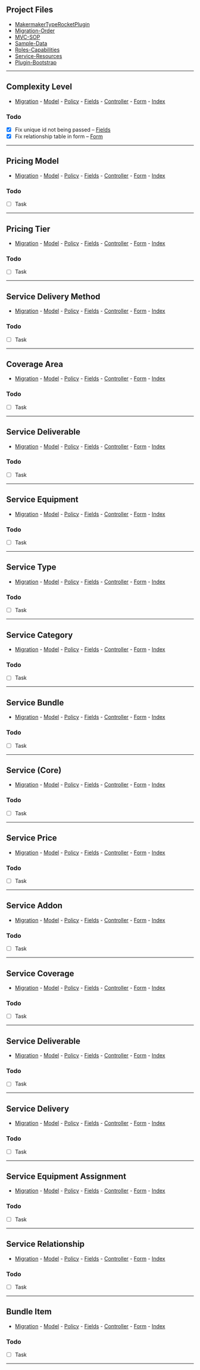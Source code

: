 ## Project Files

[MakermakerTypeRocketPlugin]: /app/MakermakerTypeRocketPlugin.php
[Migration-Order]: /database/migration_order.md
[MVC-SOP]: /database/mvc_sop.md
[Sample-Data]: /database/migrations/1756668700.add_sample_data.sql
[Roles-Capabilities]: /inc/capabilities/capabilities.php
[Service-Resources]: /inc/resources/service.php
[Plugin-Bootstrap]: /makermaker.php

- [MakermakerTypeRocketPlugin][MakermakerTypeRocketPlugin]
- [Migration-Order][Migration-Order]
- [MVC-SOP][MVC-SOP]
- [Sample-Data][Sample-Data]
- [Roles-Capabilities][Roles-Capabilities]
- [Service-Resources][Service-Resources]
- [Plugin-Bootstrap][Plugin-Bootstrap]

---

## Complexity Level

[ComplexityLevel-Migration]: /database/migrations/1758851896.create_complexity_levels_table.sql
[ComplexityLevel-Model]: /app/Models/ComplexityLevel.php
[ComplexityLevel-Policy]: /app/Auth/ComplexityLevelPolicy.php
[ComplexityLevel-Fields]: /app/Http/Fields/ComplexityLevelFields.php
[ComplexityLevel-Controller]: /app/Controllers/ComplexityLevelController.php
[ComplexityLevel-Form]: /resources/views/service_complexities/form.php
[ComplexityLevel-Index]: /resources/views/service_complexities/index.php

- [Migration][ComplexityLevel-Migration] - [Model][ComplexityLevel-Model] - [Policy][ComplexityLevel-Policy] - [Fields][ComplexityLevel-Fields] - [Controller][ComplexityLevel-Controller] - [Form][ComplexityLevel-Form] - [Index][ComplexityLevel-Index]

### Todo

- [x] Fix unique id not being passed – [Fields][ComplexityLevel-Fields]
- [x] Fix relationship table in form – [Form][ComplexityLevel-Form]

---

## Pricing Model

[PricingModel-Migration]: /database/migrations/1758855155.create_pricing_models_table.sql
[PricingModel-Model]: /app/Models/PricingModel.php
[PricingModel-Policy]: /app/Auth/PricingModelPolicy.php
[PricingModel-Fields]: /app/Http/Fields/PricingModelFields.php
[PricingModel-Controller]: /app/Controllers/PricingModelController.php
[PricingModel-Form]: /resources/views/service_pricing_models/form.php
[PricingModel-Index]: /resources/views/service_pricing_models/index.php

- [Migration][PricingModel-Migration] - [Model][PricingModel-Model] - [Policy][PricingModel-Policy] - [Fields][PricingModel-Fields] - [Controller][PricingModel-Controller] - [Form][PricingModel-Form] - [Index][PricingModel-Index]

### Todo

- [ ] Task

---

## Pricing Tier

[PricingTier-Migration]: /database/migrations/1758858074.create_pricing_tiers_table.sql
[PricingTier-Model]: /app/Models/PricingTier.php
[PricingTier-Policy]: /app/Auth/PricingTierPolicy.php
[PricingTier-Fields]: /app/Http/Fields/PricingTierFields.php
[PricingTier-Controller]: /app/Controllers/PricingTierController.php
[PricingTier-Form]: /resources/views/service_pricing_tiers/form.php
[PricingTier-Index]: /resources/views/service_pricing_tiers/index.php

- [Migration][PricingTier-Migration] - [Model][PricingTier-Model] - [Policy][PricingTier-Policy] - [Fields][PricingTier-Fields] - [Controller][PricingTier-Controller] - [Form][PricingTier-Form] - [Index][PricingTier-Index]

### Todo

- [ ] Task

---

## Service Delivery Method

[DeliveryMethod-Migration]: /database/migrations/1756252687.create_service_delivery_methods_table.sql
[DeliveryMethod-Model]: /app/Models/DeliveryMethod.php
[DeliveryMethod-Policy]: /app/Auth/DeliveryMethodPolicy.php
[DeliveryMethod-Fields]: /app/Http/Fields/DeliveryMethodFields.php
[DeliveryMethod-Controller]: /app/Controllers/DeliveryMethodController.php
[DeliveryMethod-Form]: /resources/views/service_delivery_methods/form.php
[DeliveryMethod-Index]: /resources/views/service_delivery_methods/index.php

- [Migration][DeliveryMethod-Migration] - [Model][DeliveryMethod-Model] - [Policy][DeliveryMethod-Policy] - [Fields][DeliveryMethod-Fields] - [Controller][DeliveryMethod-Controller] - [Form][DeliveryMethod-Form] - [Index][DeliveryMethod-Index]

### Todo

- [ ] Task

---

## Coverage Area

[CoverageArea-Migration]: /database/migrations/1756253851.create_coverage_areas_table.sql
[CoverageArea-Model]: /app/Models/CoverageArea.php
[CoverageArea-Policy]: /app/Auth/CoverageAreaPolicy.php
[CoverageArea-Fields]: /app/Http/Fields/CoverageAreaFields.php
[CoverageArea-Controller]: /app/Controllers/CoverageAreaController.php
[CoverageArea-Form]: /resources/views/coverage_areas/form.php
[CoverageArea-Index]: /resources/views/coverage_areas/index.php

- [Migration][CoverageArea-Migration] - [Model][CoverageArea-Model] - [Policy][CoverageArea-Policy] - [Fields][CoverageArea-Fields] - [Controller][CoverageArea-Controller] - [Form][CoverageArea-Form] - [Index][CoverageArea-Index]

### Todo

- [ ] Task

---

## Service Deliverable

[Deliverable-Migration]: /database/migrations/1756308065.create_service_deliverables_table.sql
[Deliverable-Model]: /app/Models/Deliverable.php
[Deliverable-Policy]: /app/Auth/DeliverablePolicy.php
[Deliverable-Fields]: /app/Http/Fields/DeliverableFields.php
[Deliverable-Controller]: /app/Controllers/DeliverableController.php
[Deliverable-Form]: /resources/views/service_deliverables/form.php
[Deliverable-Index]: /resources/views/service_deliverables/index.php

- [Migration][Deliverable-Migration] - [Model][Deliverable-Model] - [Policy][Deliverable-Policy] - [Fields][Deliverable-Fields] - [Controller][Deliverable-Controller] - [Form][Deliverable-Form] - [Index][Deliverable-Index]

### Todo

- [ ] Task

---

## Service Equipment

[Equipment-Migration]: /database/migrations/1756309210.create_service_equipment_table.sql
[Equipment-Model]: /app/Models/Equipment.php
[Equipment-Policy]: /app/Auth/EquipmentPolicy.php
[Equipment-Fields]: /app/Http/Fields/EquipmentFields.php
[Equipment-Controller]: /app/Controllers/EquipmentController.php
[Equipment-Form]: /resources/views/service_equipment/form.php
[Equipment-Index]: /resources/views/service_equipment/index.php

- [Migration][Equipment-Migration] - [Model][Equipment-Model] - [Policy][Equipment-Policy] - [Fields][Equipment-Fields] - [Controller][Equipment-Controller] - [Form][Equipment-Form] - [Index][Equipment-Index]

### Todo

- [ ] Task

---

## Service Type

[ServiceType-Migration]: /database/migrations/1758889989.create_service_types_table.sql
[ServiceType-Model]: /app/Models/ServiceType.php
[ServiceType-Policy]: /app/Auth/ServiceTypePolicy.php
[ServiceType-Fields]: /app/Http/Fields/ServiceTypeFields.php
[ServiceType-Controller]: /app/Controllers/ServiceTypeController.php
[ServiceType-Form]: /resources/views/service_types/form.php
[ServiceType-Index]: /resources/views/service_types/index.php

- [Migration][ServiceType-Migration] - [Model][ServiceType-Model] - [Policy][ServiceType-Policy] - [Fields][ServiceType-Fields] - [Controller][ServiceType-Controller] - [Form][ServiceType-Form] - [Index][ServiceType-Index]

### Todo

- [ ] Task

---

## Service Category

[ServiceCategory-Migration]: /database/migrations/1756312227.create_service_categories_table.sql
[ServiceCategory-Model]: /app/Models/ServiceCategory.php
[ServiceCategory-Policy]: /app/Auth/ServiceCategoryPolicy.php
[ServiceCategory-Fields]: /app/Http/Fields/ServiceCategoryFields.php
[ServiceCategory-Controller]: /app/Controllers/ServiceCategoryController.php
[ServiceCategory-Form]: /resources/views/service_categories/form.php
[ServiceCategory-Index]: /resources/views/service_categories/index.php

- [Migration][ServiceCategory-Migration] - [Model][ServiceCategory-Model] - [Policy][ServiceCategory-Policy] - [Fields][ServiceCategory-Fields] - [Controller][ServiceCategory-Controller] - [Form][ServiceCategory-Form] - [Index][ServiceCategory-Index]

### Todo

- [ ] Task

---

## Service Bundle

[ServiceBundle-Migration]: /database/migrations/1756345584.create_service_bundles_table.sql
[ServiceBundle-Model]: /app/Models/ServiceBundle.php
[ServiceBundle-Policy]: /app/Auth/ServiceBundlePolicy.php
[ServiceBundle-Fields]: /app/Http/Fields/ServiceBundleFields.php
[ServiceBundle-Controller]: /app/Controllers/ServiceBundleController.php
[ServiceBundle-Form]: /resources/views/service_bundles/form.php
[ServiceBundle-Index]: /resources/views/service_bundles/index.php

- [Migration][ServiceBundle-Migration] - [Model][ServiceBundle-Model] - [Policy][ServiceBundle-Policy] - [Fields][ServiceBundle-Fields] - [Controller][ServiceBundle-Controller] - [Form][ServiceBundle-Form] - [Index][ServiceBundle-Index]

### Todo

- [ ] Task

---

## Service (Core)

[Service-Migration]: /database/migrations/1756346166.create_services_table.sql
[Service-Model]: /app/Models/Service.php
[Service-Policy]: /app/Auth/ServicePolicy.php
[Service-Fields]: /app/Http/Fields/ServiceFields.php
[Service-Controller]: /app/Controllers/ServiceController.php
[Service-Form]: /resources/views/services/form.php
[Service-Index]: /resources/views/services/index.php

- [Migration][Service-Migration] - [Model][Service-Model] - [Policy][Service-Policy] - [Fields][Service-Fields] - [Controller][Service-Controller] - [Form][Service-Form] - [Index][Service-Index]

### Todo

- [ ] Task

---

## Service Price

[ServicePrice-Migration]: /database/migrations/1756411355.create_service_prices_table.sql
[ServicePrice-Model]: /app/Models/ServicePrice.php
[ServicePrice-Policy]: /app/Auth/ServicePricePolicy.php
[ServicePrice-Fields]: /app/Http/Fields/ServicePriceFields.php
[ServicePrice-Controller]: /app/Controllers/ServicePriceController.php
[ServicePrice-Form]: /resources/views/service_prices/form.php
[ServicePrice-Index]: /resources/views/service_prices/index.php

- [Migration][ServicePrice-Migration] - [Model][ServicePrice-Model] - [Policy][ServicePrice-Policy] - [Fields][ServicePrice-Fields] - [Controller][ServicePrice-Controller] - [Form][ServicePrice-Form] - [Index][ServicePrice-Index]

### Todo

- [ ] Task

---

## Service Addon

[ServiceAddon-Migration]: /database/migrations/1756480611.create_service_addons_table.sql
[ServiceAddon-Model]: /app/Models/ServiceAddon.php
[ServiceAddon-Policy]: /app/Auth/ServiceAddonPolicy.php
[ServiceAddon-Fields]: /app/Http/Fields/ServiceAddonFields.php
[ServiceAddon-Controller]: /app/Controllers/ServiceAddonController.php
[ServiceAddon-Form]: /resources/views/service_addons/form.php
[ServiceAddon-Index]: /resources/views/service_addons/index.php

- [Migration][ServiceAddon-Migration] - [Model][ServiceAddon-Model] - [Policy][ServiceAddon-Policy] - [Fields][ServiceAddon-Fields] - [Controller][ServiceAddon-Controller] - [Form][ServiceAddon-Form] - [Index][ServiceAddon-Index]

### Todo

- [ ] Task

---

## Service Coverage

[ServiceCoverage-Migration]: /database/migrations/1756518066.create_service_coverage_table.sql
[ServiceCoverage-Model]: /app/Models/ServiceCoverage.php
[ServiceCoverage-Policy]: /app/Auth/ServiceCoveragePolicy.php
[ServiceCoverage-Fields]: /app/Http/Fields/ServiceCoverageFields.php
[ServiceCoverage-Controller]: /app/Controllers/ServiceCoverageController.php
[ServiceCoverage-Form]: /resources/views/service_coverage/form.php
[ServiceCoverage-Index]: /resources/views/service_coverage/index.php

- [Migration][ServiceCoverage-Migration] - [Model][ServiceCoverage-Model] - [Policy][ServiceCoverage-Policy] - [Fields][ServiceCoverage-Fields] - [Controller][ServiceCoverage-Controller] - [Form][ServiceCoverage-Form] - [Index][ServiceCoverage-Index]

### Todo

- [ ] Task

---

## Service Deliverable

[ServiceDeliverable-Migration]: /database/migrations/1756660896.create_service_deliverables_table.sql
[ServiceDeliverable-Model]: /app/Models/ServiceDeliverable.php
[ServiceDeliverable-Policy]: /app/Auth/ServiceDeliverablePolicy.php
[ServiceDeliverable-Fields]: /app/Http/Fields/ServiceDeliverableFields.php
[ServiceDeliverable-Controller]: /app/Controllers/ServiceDeliverableController.php
[ServiceDeliverable-Form]: /resources/views/service_deliverables/form.php
[ServiceDeliverable-Index]: /resources/views/service_deliverables/index.php

- [Migration][ServiceDeliverable-Migration] - [Model][ServiceDeliverable-Model] - [Policy][ServiceDeliverable-Policy] - [Fields][ServiceDeliverable-Fields] - [Controller][ServiceDeliverable-Controller] - [Form][ServiceDeliverable-Form] - [Index][ServiceDeliverable-Index]

### Todo

- [ ] Task

---

## Service Delivery

[ServiceDelivery-Migration]: /database/migrations/1756666041.create_service_delivery_methods_table.sql
[ServiceDelivery-Model]: /app/Models/ServiceDelivery.php
[ServiceDelivery-Policy]: /app/Auth/ServiceDeliveryPolicy.php
[ServiceDelivery-Fields]: /app/Http/Fields/ServiceDeliveryFields.php
[ServiceDelivery-Controller]: /app/Controllers/ServiceDeliveryController.php
[ServiceDelivery-Form]: /resources/views/service_delivery_methods/form.php
[ServiceDelivery-Index]: /resources/views/service_delivery_methods/index.php

- [Migration][ServiceDelivery-Migration] - [Model][ServiceDelivery-Model] - [Policy][ServiceDelivery-Policy] - [Fields][ServiceDelivery-Fields] - [Controller][ServiceDelivery-Controller] - [Form][ServiceDelivery-Form] - [Index][ServiceDelivery-Index]

### Todo

- [ ] Task

---

## Service Equipment Assignment

[ServiceEquipment-Migration]: /database/migrations/1756666767.create_service_equipments_table.sql
[ServiceEquipment-Model]: /app/Models/ServiceEquipment.php
[ServiceEquipment-Policy]: /app/Auth/ServiceEquipmentPolicy.php
[ServiceEquipment-Fields]: /app/Http/Fields/ServiceEquipmentFields.php
[ServiceEquipment-Controller]: /app/Controllers/ServiceEquipmentController.php
[ServiceEquipment-Form]: /resources/views/service_equipments/form.php
[ServiceEquipment-Index]: /resources/views/service_equipments/index.php

- [Migration][ServiceEquipment-Migration] - [Model][ServiceEquipment-Model] - [Policy][ServiceEquipment-Policy] - [Fields][ServiceEquipment-Fields] - [Controller][ServiceEquipment-Controller] - [Form][ServiceEquipment-Form] - [Index][ServiceEquipment-Index]

### Todo

- [ ] Task

---

## Service Relationship

[ServiceRelationship-Migration]: /database/migrations/1756667496.create_service_relationships_table.sql
[ServiceRelationship-Model]: /app/Models/ServiceRelationship.php
[ServiceRelationship-Policy]: /app/Auth/ServiceRelationshipPolicy.php
[ServiceRelationship-Fields]: /app/Http/Fields/ServiceRelationshipFields.php
[ServiceRelationship-Controller]: /app/Controllers/ServiceRelationshipController.php
[ServiceRelationship-Form]: /resources/views/service_relationships/form.php
[ServiceRelationship-Index]: /resources/views/service_relationships/index.php

- [Migration][ServiceRelationship-Migration] - [Model][ServiceRelationship-Model] - [Policy][ServiceRelationship-Policy] - [Fields][ServiceRelationship-Fields] - [Controller][ServiceRelationship-Controller] - [Form][ServiceRelationship-Form] - [Index][ServiceRelationship-Index]

### Todo

- [ ] Task

---

## Bundle Item

[BundleItem-Migration]: /database/migrations/1756668483.create_bundle_items_table.sql
[BundleItem-Model]: /app/Models/BundleItem.php
[BundleItem-Policy]: /app/Auth/BundleItemPolicy.php
[BundleItem-Fields]: /app/Http/Fields/BundleItemFields.php
[BundleItem-Controller]: /app/Controllers/BundleItemController.php
[BundleItem-Form]: /resources/views/bundle_items/form.php
[BundleItem-Index]: /resources/views/bundle_items/index.php

- [Migration][BundleItem-Migration] - [Model][BundleItem-Model] - [Policy][BundleItem-Policy] - [Fields][BundleItem-Fields] - [Controller][BundleItem-Controller] - [Form][BundleItem-Form] - [Index][BundleItem-Index]

### Todo

- [ ] Task

---

